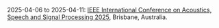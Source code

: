 2025-04-06 to 2025-04-11: [IEEE International Conference on Acoustics, Speech and Signal Processing 2025](https://2025.ieeeicassp.org/ "ICASSP 2025 explores signal processing and acoustics, with applications in physics. Topics include audio analysis, sensor signal processing, and machine learning. Discussions cover techniques for astrophysical data analysis and detector signal optimization."), Brisbane, Australia.

